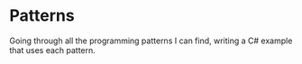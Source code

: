 # Patterns
Going through all the programming patterns I can find, writing a C# example that uses each pattern.
